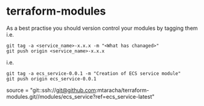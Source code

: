 # terraform-modules
As a best practise you should version control your modules by tagging them i.e.
```
git tag -a <service_name>-x.x.x -m "<What has chanaged>"
git push origin <service_name>-x.x.x
```
i.e.
```
git tag -a ecs_service-0.0.1 -m "Creation of ECS service module"
git push origin ecs_service-0.0.1
```
  source = "git::ssh://git@github.com:mtaracha/terraform-modules.git//modules/ecs_service?ref=ecs_service-latest"
